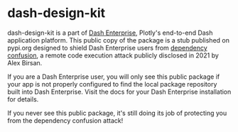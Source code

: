 # dash-design-kit

dash-design-kit is a part of [Dash Enterprise](https://plotly.com/dash/),
Plotly's end-to-end Dash application platform. This public copy of the package
is a stub published on pypi.org designed to shield Dash Enterprise users from
[dependency confusion](https://medium.com/@alex.birsan/dependency-confusion-4a5d60fec610),
a remote code execution attack publicly disclosed in 2021 by Alex Birsan.

If you are a Dash Enterprise user, you will only see this public package if your
app is not properly configured to find the local package repository built into
Dash Enterprise. Visit the docs for your Dash Enterprise installation for details.

If you never see this public package, it's still doing its job of protecting you
from the dependency confusion attack!
